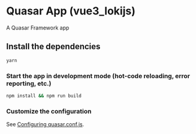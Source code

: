 # Quasar App (vue3_lokijs)

A Quasar Framework app

## Install the dependencies
```bash
yarn
```

### Start the app in development mode (hot-code reloading, error reporting, etc.)
```bash
npm install && npm run build
```

### Customize the configuration
See [Configuring quasar.conf.js](https://quasar.dev/quasar-cli/quasar-conf-js).
